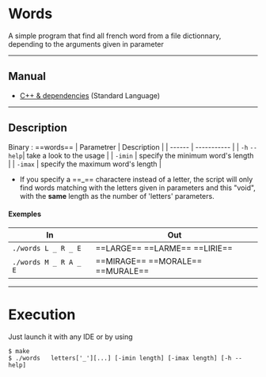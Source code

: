 # Words
A simple program that find all french word from a file dictionnary, depending to the arguments given in parameter


___



## Manual

  + [C++ & dependencies](https://fr.cppreference.com/w/) (Standard Language)


___



## Description

Binary : ==words==
| Parametrer | Description |
| ------ | ----------- |
| `-h` `--help`| take a look to the usage |
| `-imin` | specify the minimum word's length |
| `-imax` | specify the maximum word's length |         

+ If you specify a ==_== charactere instead of a letter, the script will only find words matching with the letters given in parameters and this "void", with the **same** length as the number of 'letters' parameters.

#### Exemples
| In| Out |
| -- | --- |
| `./words L _ R _ E` |  ==LARGE== ==LARME== ==LIRIE== |
| `./words M _ R A _ E` | ==MIRAGE== ==MORALE== ==MURALE==  | 


___



# Execution

Just launch it with any IDE or by using 
```
$ make
$ ./words   letters['_'][...] [-imin length] [-imax length] [-h --help]
```
